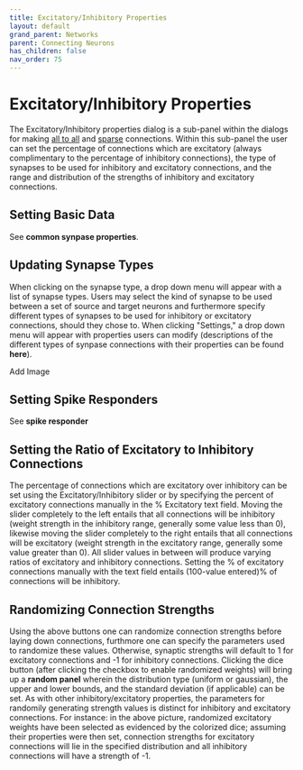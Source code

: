 ```yaml
---
title: Excitatory/Inhibitory Properties
layout: default
grand_parent: Networks
parent: Connecting Neurons
has_children: false
nav_order: 75
---
```


# Excitatory/Inhibitory Properties

The Excitatory/Inhibitory properties dialog is a sub-panel within the dialogs for making [all to all](allToAllConnection.html) and [sparse](sparse.html) connections. Within this sub-panel the user can set the percentage of connections which are excitatory (always complimentary to the percentage of inhibitory connections), the type of synapses to be used for inhibitory and excitatory connections, and the range and distribution of the strengths of inhibitory and excitatory connections.

## Setting Basic Data

See **common synpase properties**.

## Updating Synapse Types

When clicking on the synapse type, a drop down menu will appear with a list of synapse types. Users may select the kind of synapse to be used between a set of source and target neurons and furthermore specify different types of synapses to be used for inhibitory or excitatory connections, should they chose to. When clicking "Settings," a drop down menu will appear with properties users can modify (descriptions of the different types of synpase connections with their properties can be found **here**).

<!-- TODO --> Add Image

## Setting Spike Responders

See **spike responder**

## Setting the Ratio of Excitatory to Inhibitory Connections

The percentage of connections which are excitatory over inhibitory can be set using the Excitatory/Inhibitory slider or by specifying the percent of excitatory connections manually in the % Excitatory text field. Moving the slider completely to the left entails that all connections will be inhibitory (weight strength in the inhibitory range, generally some value less than 0), likewise moving the slider completely to the right entails that all connections will be excitatory (weight strength in the excitatory range, generally some value greater than 0). All slider values in between will produce varying ratios of excitatory and inhibitory connections. Setting the % of excitatory connections manually with the text field entails (100-value entered)% of connections will be inhibitory.

## Randomizing Connection Strengths

Using the above buttons one can randomize connection strengths before laying down connections, furthmore one can specify the parameters used to randomize these values. Otherwise, synaptic strengths will default to 1 for excitatory connections and -1 for inhibitory connections. Clicking the dice button (after clicking the checkbox to enable randomized weights) will bring up a **random panel** wherein the distribution type (uniform or gaussian), the upper and lower bounds, and the standard deviation (if applicable) can be set. As with other inhibitory/excitatory properties, the parameters for randomily generating strength values is distinct for inhibitory and excitatory connections. For instance: in the above picture, randomized excitatory weights have been selected as evidenced by the colorized dice; assuming their properties were then set, connection strengths for excitatory connections will lie in the specified distribution and all inhibitory connections will have a strength of -1.